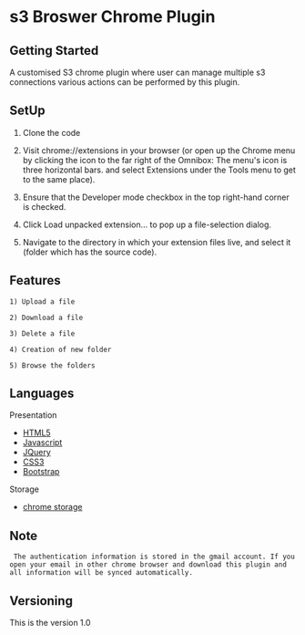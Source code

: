 # s3 Broswer Chrome Plugin

## Getting Started
   A customised S3 chrome plugin where user can manage multiple s3 connections various actions can be performed by this plugin.

## SetUp

 1) Clone the code
 
 2) Visit chrome://extensions in your browser (or open up the Chrome menu by clicking the icon to the far right of the Omnibox:  The menu's icon is three horizontal bars. and select Extensions under the Tools menu to get to the same place).

 3) Ensure that the Developer mode checkbox in the top right-hand corner is checked.

 4) Click Load unpacked extension… to pop up a file-selection dialog.

 5) Navigate to the directory in which your extension files live, and select it (folder which has the source code).


 

## Features
```
1) Upload a file

2) Download a file

3) Delete a file

4) Creation of new folder

5) Browse the folders
```

## Languages
  Presentation

  *  [HTML5](https://www.w3.org/TR/html5/)
  *  [Javascript](https://www.javascript.com/)
  *  [JQuery](https://jquery.com/)
  *  [CSS3](https://www.w3.org/Style/CSS/Overview.en.html)
  *  [Bootstrap](http://getbootstrap.com/)

  Storage 

   * [chrome storage](https://developer.chrome.com/extensions/storage)

## Note
     The authentication information is stored in the gmail account. If you open your email in other chrome browser and download this plugin and all information will be synced automatically.

## Versioning
  This is the version 1.0  

